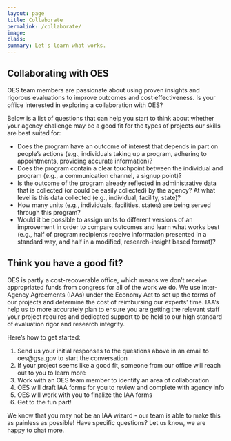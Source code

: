 ```yaml
---
layout: page
title: Collaborate
permalink: /collaborate/
image:
class:
summary: Let's learn what works.
---
```

## Collaborating with OES

OES team members are passionate about using proven insights and rigorous evaluations to improve outcomes and cost effectiveness. Is your office interested in exploring a collaboration with OES?

Below is a list of questions that can help you start to think about whether your agency challenge may be a good fit for the types of projects our skills are best suited for:

 - Does the program have an outcome of interest that depends in part on people’s actions (e.g., individuals taking up a program, adhering to appointments, providing accurate information)?
 - Does the program contain a clear touchpoint between the individual and program (e.g., a communication channel, a signup point)?
 - Is the outcome of the program already reflected in administrative data that is collected (or could be easily collected) by the agency? At what level is this data collected (e.g., individual, facility, state)?
 - How many units (e.g., individuals, facilities, states) are being served through this program? 
 - Would it be possible to assign units to different versions of an improvement in order to compare outcomes and learn what works best (e.g., half of program recipients receive information presented in a standard way, and half in a modified, research-insight based format)?

## Think you have a good fit?

OES is partly a cost-recoverable office, which means we don’t receive appropriated funds from congress for all of the work we do. We use Inter-Agency Agreements (IAAs) under the Economy Act to set up the terms of our projects and determine the cost of reimbursing our experts’ time.  IAA’s help us to more accurately plan to ensure you  are getting the relevant staff your project requires and dedicated support to be held to our high standard of evaluation rigor and research integrity.

Here’s how to get started:

<ol>
<li>Send us your initial responses to the questions above  in an email to oes@gsa.gov to start the conversation</li>
<li>If your project seems like a good fit, someone from our office will reach out to you to learn more</li>
<li>Work with an OES team member to identify an area of collaboration</li>
<li>OES will draft IAA forms for you to review and complete with agency info</li>
<li>OES will work with you to finalize the IAA forms</li>
<li>Get to the fun part!</li>
</ol>

We know that you may not be an IAA wizard - our team is able to make this as painless as possible! Have specific questions? Let us know, we are happy to chat more.

